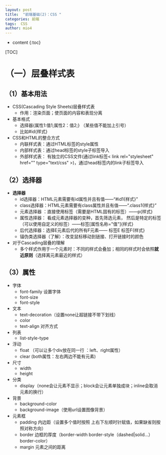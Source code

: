 ```yaml
---
layout: post
title:  "前端基础(2)：CSS "
categories: 前端
tags:  CSS
author: mio4
---
```


* content
{:toc}






[TOC]
# （一）层叠样式表

## （1）基本用法

 - CSS(Cascading Style Sheets)层叠样式表
    - 作用：渲染页面；使页面的内容和表现分离  
 - 基本格式
   - 选择器{属性1:值1;属性2：值2;} （某些值不能加上引号）
   - 比如#id{样式}
 - CSS和HTML的整合方式
   - 内联样式表：通过HTML标签的style属性
   - 内部样式表：通过head标签的style子标签导入
   - 外部样式表： 有独立的CSS文件(通过link标签< link rel="stylesheet" href="" type="text/css" >)，通过head标签内的link子标签导入

## （2）选择器

 - **选择器**
   - id选择器：HTML元素需要有id属性并且有值——“#id1{样式}”
   - class选择器：HTML元素需要有class属性并且有值——“.class1{样式}”
   - 元素选择器 ：直接使用标签（需要是HTML固有的标签）——p{样式}
   - 属性选择器： 看成元素选择器的变种，首先筛选元素， 然后是特定的标签（可以使用自定义的标签）——标签[属性名称="值"]{样式}
   - 后代选择器：选择E元素后代的所有F元素—— 标签E 标签F{样式}
   - 锚伪类选择器（了解）：改变鼠标移动到链接、打开链接时的颜色
 - 对于Cascading层叠的理解
   - 多个样式作用于一个元素时：不同的样式会叠加；相同的样式时会依照**就近原则**（选择离元素最近的样式）

## （3）属性
 - 字体
   - font-family 设置字体
   - font-size 
   - font-style
 - 文本
   - text-decoration（设置none让超链接不带下划线）  
   - color
   - text-align 对齐方式
 - 列表
   -  list-style-type
 - 浮动 
   - float （可以让多个div放在同一行 ：left、right属性）
   - clear (both属性：左右两边不能有元素)
 - 尺寸
   - width
   - height   
 - 分类
   - display（none会让元素不显示；block会让元素单独成块；inline会取消元素的换行）     
 - 背景
   - background-color
   - background-image（使用url设置图像背景）  
 - 元素框
   - padding 内边距（设置多个值时按照 上右下左顺时针赋值，如果缺省则按照对称方向）
   - border 边框的厚度（border-width border-style（dashed\|solid...） border-color）
   - margin 元素之间的距离  
